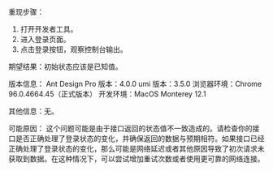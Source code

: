 重现步骤：

1. 打开开发者工具。
2. 进入登录页面。
3. 点击登录按钮，观察控制台输出。

期望结果：初始状态应该是已知值。

版本信息：
Ant Design Pro 版本：4.0.0
umi 版本：3.5.0
浏览器环境：Chrome 96.0.4664.45（正式版本）
开发环境：MacOS Monterey 12.1

其他信息：无。

可能原因：
这个问题可能是由于接口返回的状态值不一致造成的。请检查你的接口是否正确处理了登录状态的变化，并确保返回的数据与预期相符。如果接口已经正确处理了登录状态的变化，那么可能是网络延迟或者其他原因导致了初次请求未获取到数据。在这种情况下，可以尝试增加重试次数或者使用更可靠的网络连接。

